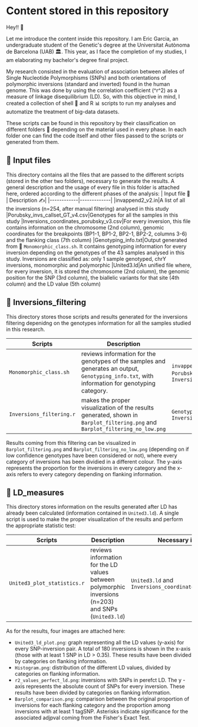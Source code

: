 # Content stored in this repository
Hey!! 👋

Let me introduce the content inside this repository. I am Eric Garcia, an undergraduate student of the Genetic's degree at the Universitat Autònoma de Barcelona (UAB) 🏛️. This year, as I face the completion of my studies, I am elaborating my bachelor's degree final project. 

My research consisted in the evaluation of association between alleles of Single Nucleotide Polymorphisms (SNPs) and both orientations of polymorphic inversions (standard and inverted) found in the human genome. This was done by using the correlation coefficient (^r^2) as a measure of linkage disequilibrium (LD). So, with this objective in mind, I created a collection of shell 🐚 and R 📊 scripts to run my analyses and automatize the treatment of big-data datasets. 

These scripts can be found in this repository by their classification on different folders 📁 depending on the material used in every phase. In each folder one can find the code itself and other files passed to the scripts or generated from them. 

## 📁 Input files

This directory contains all the files that are passed to the different scripts (stored in the other two folders), necessary to generate the results. A general description and the usage of every file in this folder is attached here, ordered according to the different phases of the analysis:
| Input file 📖 | Description ✍️|
|------------|-------------|
|invappend2_v2.in|A list of all the inversions (n=254, after manual filtering) analysed in this study 
|Porubsky_invs_callset_GT_v4.csv|Genotypes for all the samples in this study
|Inversions_coordinates_porubsky_v3.csv|For every inversion, this file contains information on the chromosome (2nd column), genomic coordinates for the breakpoints (BP1-1, BP1-2, BP2-1, BP2-2, columns 3-6) and the flanking class (7th column)
|Genotyping_info.txt|Output generated from 🐚 `Monomorphic_class.sh`. It contains genotyping information for every inversion depending on the genotypes of the 43 samples analysed in this study. Inversions are classified as: only 1 sample genotyped, chrY inversions, monomorphic and polymorphic
|United3.ld|An unified file where, for every inversion, it is stored the chromosome (2nd column), the genomic position for the SNP (3rd column), the biallelic variants for that site (4th column) and the LD value (5th column)

## 📁 Inversions_filtering

This directory stores those scripts and results generated for the inversions filtering depenidng on the genotypes information for all the samples studied in this research. 

|Scripts|Description|Necessary input files|
|-------|-----------|---------------------|
|`Monomorphic_class.sh`|reviews information for the genotypes of the samples and generates an output, `Genotyping_info.txt`, with information for genotyping category.|`invappend2_v2.in`, `Porubsky_invs_callset_GT_v4.csv` and `Inversions_coordinates_porubsky_v3.csv`|
|`Inversions_filtering.r`|makes the proper visualization of the results generated, shown in `Barplot_filtering.png` and `Barplot_filtering_no_low.png`|`Genotyping_info.txt` and `Inversions_coordinates_porubsky_v3.csv`|

Results coming from this filtering can be visualized in `Barplot_filtering.png` and `Barplot_filtering_no_low.png` (depending on if low confidence genotypes have been considered or not), where every category of inversions has been dividied in a different colour. The y-axis represents the proportion for the inversions in every category and the x-axis refers to every category depending on flanking information. 

## 📁 LD_measures

This directory stores information on the results generated after LD has already been calculated (information contained in `United3.ld`). A single script is used to make the proper visualization of the results and perform the appropriate statistic test:

|Scripts|Description|Necessary input files|
|-------|-----------|---------------------|
|`United3_plot_statistics.r`|reviews information for the LD values between polymorphic inversions (n=203) and SNPs (`United3.ld`)| `United3.ld` and `Inversions_coordinates_porubsky_v3.csv`|

As for the results, four images are attached here:
  - `United3_ld_plot.png`: graph representing all the LD values (y-axis) for every SNP-inversion pair. A total of 180 inversions is shown in the x-axis (those with at least 1 SNP in LD > 0.35). These results have been divided by categories on flanking information.
  - `Histogram.png`: distribution of the different LD values, divided by categories on flanking information. 
  - `r2_values_perfect_ld.png`: inversions with SNPs in perefct LD. The y -axis represents the absolute count of SNPs for every inversion. These results have been divided by categories on flanking information.  
  - `Barplot_comparison.png`: comparison between the original proportion of inversions for each flanking category and the proportion among inversions with at least 1 tagSNP. Asterisks indicate significance for the associated adjpval coming from the Fisher's Exact Test. 


